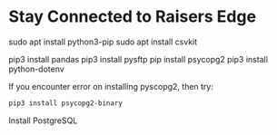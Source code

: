 # Stay Connected to Raisers Edge

sudo apt install python3-pip
sudo apt install csvkit

pip3 install pandas
pip3 install pysftp
pip install psycopg2
pip3 install python-dotenv

If you encounter error on installing pyscopg2, then try:

```bash
pip3 install psycopg2-binary
```

Install PostgreSQL